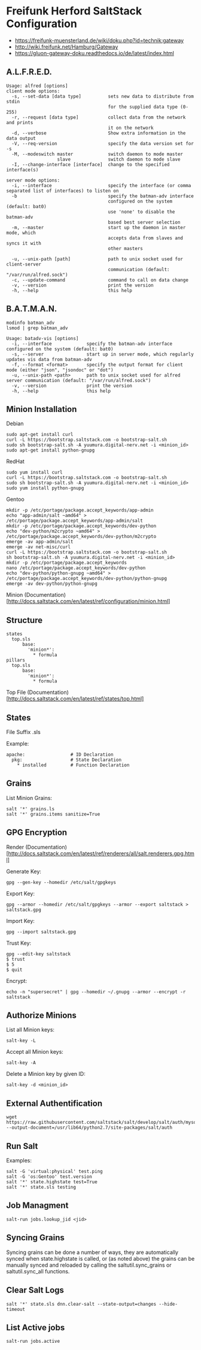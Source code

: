# Freifunk Herford SaltStack Configuration

* https://freifunk-muensterland.de/wiki/doku.php?id=technik:gateway
* http://wiki.freifunk.net/Hamburg/Gateway
* https://gluon-gateway-doku.readthedocs.io/de/latest/index.html

## A.L.F.R.E.D.

    Usage: alfred [options]
    client mode options:
      -s, --set-data [data type]          sets new data to distribute from stdin
                                          for the supplied data type (0-255)
      -r, --request [data type]           collect data from the network and prints
                                          it on the network
      -d, --verbose                       Show extra information in the data output
      -V, --req-version                   specify the data version set for -s
      -M, --modeswitch master             switch daemon to mode master
                       slave              switch daemon to mode slave
      -I, --change-interface [interface]  change to the specified interface(s)

    server mode options:
      -i, --interface                     specify the interface (or comma separated list of interfaces) to listen on
      -b                                  specify the batman-adv interface
                                          configured on the system (default: bat0)
                                          use 'none' to disable the batman-adv
                                          based best server selection
      -m, --master                        start up the daemon in master mode, which
                                          accepts data from slaves and syncs it with
                                          other masters

      -u, --unix-path [path]              path to unix socket used for client-server
                                          communication (default: "/var/run/alfred.sock")
      -c, --update-command                command to call on data change
      -v, --version                       print the version
      -h, --help                          this help

## B.A.T.M.A.N.

    modinfo batman_adv
    lsmod | grep batman_adv

    Usage: batadv-vis [options]
      -i, --interface             specify the batman-adv interface configured on the system (default: bat0)
      -s, --server                start up in server mode, which regularly updates vis data from batman-adv
      -f, --format <format>       specify the output format for client mode (either "json", "jsondoc" or "dot")
      -u, --unix-path <path>      path to unix socket used for alfred server communication (default: "/var/run/alfred.sock")
      -v, --version               print the version
      -h, --help                  this help

## Minion Installation

Debian

    sudo apt-get install curl
    curl -L https://bootstrap.saltstack.com -o bootstrap-salt.sh
    sudo sh bootstrap-salt.sh -A yuumura.digital-nerv.net -i <minion_id>
    sudo apt-get install python-gnupg

RedHat

    sudo yum install curl
    curl -L https://bootstrap.saltstack.com -o bootstrap-salt.sh
    sudo sh bootstrap-salt.sh -A yuumura.digital-nerv.net -i <minion_id>
    sudo yum install python-gnupg

Gentoo

    mkdir -p /etc/portage/package.accept_keywords/app-admin
    echo "app-admin/salt ~amd64" > /etc/portage/package.accept_keywords/app-admin/salt
    mkdir -p /etc/portage/package.accept_keywords/dev-python
    echo "dev-python/m2crypto ~amd64" > /etc/portage/package.accept_keywords/dev-python/m2crypto
    emerge -av app-admin/salt
    emerge -av net-misc/curl
    curl -L https://bootstrap.saltstack.com -o bootstrap-salt.sh
    sh bootstrap-salt.sh -A yuumura.digital-nerv.net -i <minion_id>
    mkdir -p /etc/portage/package.accept_keywords
    nano /etc/portage/package.accept_keywords/dev-python
    echo "dev-python/python-gnupg ~amd64" > /etc/portage/package.accept_keywords/dev-python/python-gnupg
    emerge -av dev-python/python-gnupg

Minion (Documentation)[http://docs.saltstack.com/en/latest/ref/configuration/minion.html]

## Structure

    states
      top.sls
          base:
            'minion*':
              * formula
    pillars
      top.sls
          base:
            'minion*':
              * formula

Top File (Documentation)[http://docs.saltstack.com/en/latest/ref/states/top.html]

## States

File Suffix .sls

Example:

    apache:                 # ID Declaration
      pkg:                  # State Declaration
        * installed         # Function Declaration

## Grains

List Minion Grains:

    salt '*' grains.ls
    salt '*' grains.items sanitize=True

## GPG Encryption

Render (Documentation)[http://docs.saltstack.com/en/latest/ref/renderers/all/salt.renderers.gpg.html]

Generate Key:

    gpg --gen-key --homedir /etc/salt/gpgkeys

Export Key:

    gpg --armor --homedir /etc/salt/gpgkeys --armor --export saltstack > saltstack.gpg

Import Key:

    gpg --import saltstack.gpg

Trust Key:

    gpg --edit-key saltstack
    $ trust
    $ 5
    $ quit

Encrypt:

    echo -n "supersecret" | gpg --homedir ~/.gnupg --armor --encrypt -r saltstack

## Authorize Minions

List all Minion keys:

    salt-key -L

Accept all Minion keys:

    salt-key -A

Delete a Minion key by given ID:

    salt-key -d <minion_id>

## External Authentification

	wget https://raw.githubusercontent.com/saltstack/salt/develop/salt/auth/mysql.py --output-document=/usr/lib64/python2.7/site-packages/salt/auth

## Run Salt

Examples:

    salt -G 'virtual:physical' test.ping
    salt -G 'os:Gentoo' test.version
    salt '*' state.highstate test=True
    salt '*' state.sls testing

## Job Managment

	salt-run jobs.lookup_jid <jid>

## Syncing Grains

Syncing grains can be done a number of ways, they are automatically synced when state.highstate is called, or (as noted above) the grains can be manually synced and reloaded by calling the saltutil.sync_grains or saltutil.sync_all functions.

## Clear Salt Logs

    salt '*' state.sls dnn.clear-salt --state-output=changes --hide-timeout

## List Active jobs

    salt-run jobs.active

